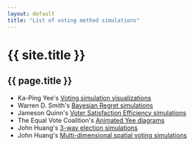 ```yaml
---
layout: default
title: "List of voting method simulations"
---
```

# {{ site.title }}
## {{ page.title }}

* Ka-Ping Yee's [Voting simulation visualizations](http://zesty.ca/voting/sim/)
* Warren D. Smith's [Bayesian Regret simulations](https://rangevoting.org/BayRegDum.html)
* Jameson Quinn's [Voter Satisfaction Efficiency simulations](https://electionscience.github.io/vse-sim/VSE/)
* The Equal Vote Coalition's [Animated Yee diagrams](https://www.youtube.com/watch?v=-4FXLQoLDBA)
* John Huang's [3-way election simulations](http://votesim.usa4r.org/simple3way/simple3way.html)
* John Huang's [Multi-dimensional spatial voting simulations](http://votesim.usa4r.org/spatial5dim/spatial5dim.html)